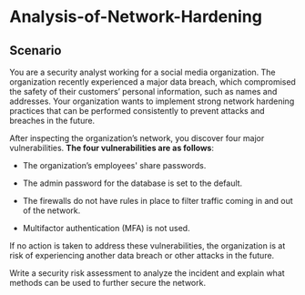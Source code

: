 # Analysis-of-Network-Hardening

## Scenario

You are a security analyst working for a social media organization. The organization recently experienced a major data breach, which compromised the safety of their customers’ personal information, such as names and addresses. Your organization wants to implement strong network hardening practices that can be performed consistently to prevent attacks and breaches in the future. 

After inspecting the organization’s network, you discover four major vulnerabilities. **The four vulnerabilities are as follows**:

- The organization’s employees' share passwords.

- The admin password for the database is set to the default.

- The firewalls do not have rules in place to filter traffic coming in and out of the network.

- Multifactor authentication (MFA) is not used. 

If no action is taken to address these vulnerabilities, the organization is at risk of experiencing another data breach or other attacks in the future. 

 Write a security risk assessment to analyze the incident and explain what methods can be used to further secure the network.
